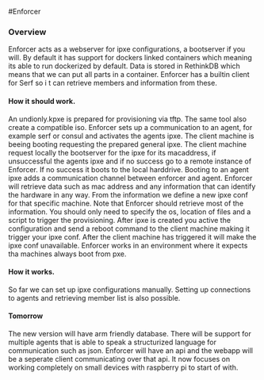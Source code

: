 #Enforcer


### Overview
Enforcer acts as a webserver for ipxe configurations, a bootserver if you will. By default it has support for dockers linked containers which meaning its able to run dockerized by default. Data is stored in RethinkDB which means that we can put all parts in a container. Enforcer has a builtin client for Serf so i t can retrieve members and information from these.

#### How it should work.

An undionly.kpxe is prepared for provisioning via tftp. The same tool also create a compatible iso.
Enforcer sets up a communication to an agent, for example serf or consul and activates the agents ipxe.
The client machine is beeing booting requesting the prepared general ipxe.
The client machine request locally the bootserver for the ipxe for its macaddress, if unsuccessful the agents ipxe and if no success go to a remote instance of Enforcer. If no success it boots to the local harddrive.
Booting to an agent ipxe adds a communication channel between enforcer and agent. Enforcer will retrieve data such as mac address and any information that can identify the hardware in any way.
From the information we define a new ipxe conf for that specific machine. Note that Enforcer should retrieve most of the information. You should only need to specify the os, location of files and a script to trigger the provisioning.
After ipxe is created you active the configuration and send a reboot command to the client machine making it trigger your ipxe conf.
After the client machine has triggered it will make the ipxe conf unavailable. Enforcer works in an environment where it expects tha machines always boot from pxe.

#### How it works.

So far we can set up ipxe configurations manually. Setting up connections to agents and retrieving member list is also possible.


#### Tomorrow

The new version will have arm friendly database. There will be support for multiple agents that is able to speak a structurized language for communication such as json. Enforcer will have an api and the webapp will be a seperate client communicating over that api. It now focuses on working completely on small devices with raspberry pi to start of with.
